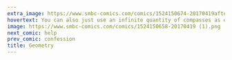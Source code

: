 ```yaml
---
extra_image: https://www.smbc-comics.com/comics/1524150674-20170419after (1).png
hovertext: You can also just use an infinite quantity of compasses as on-off switches.
image: https://www.smbc-comics.com/comics/1524150658-20170419 (1).png
next_comic: help
prev_comic: confession
title: Geometry
---
```



